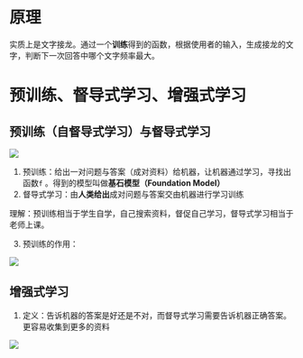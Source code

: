 # 原理
实质上是文字接龙。通过一个**训练**得到的函数，根据使用者的输入，生成接龙的文字，判断下一次回答中哪个文字频率最大。

# 预训练、督导式学习、增强式学习
## **预训练（自督导式学习）与督导式学习**
![](https://cdn.nlark.com/yuque/0/2024/png/33804227/1731420760654-148f4729-0a38-4e6c-a288-8860cd79049b.png)

1. 预训练：给出一对问题与答案（成对资料）给机器，让机器通过学习，寻找出函数`f` 。得到的模型叫做**基石模型（Foundation Model）**
2. 督导式学习：由**人类给出**成对问题与答案交由机器进行学习训练

理解：预训练相当于学生自学，自己搜索资料，督促自己学习，督导式学习相当于老师上课。

3. 预训练的作用：

![](https://cdn.nlark.com/yuque/0/2024/png/33804227/1731420760667-5fe8c0d3-25d4-4a81-bbb2-a4e16c5af7dd.png)

## 增强式学习
1. 定义：告诉机器的答案是好还是不对，而督导式学习需要告诉机器正确答案。更容易收集到更多的资料

![](https://cdn.nlark.com/yuque/0/2024/png/33804227/1731420760792-60372025-f87e-4121-a245-2bd50a9b2415.png)

